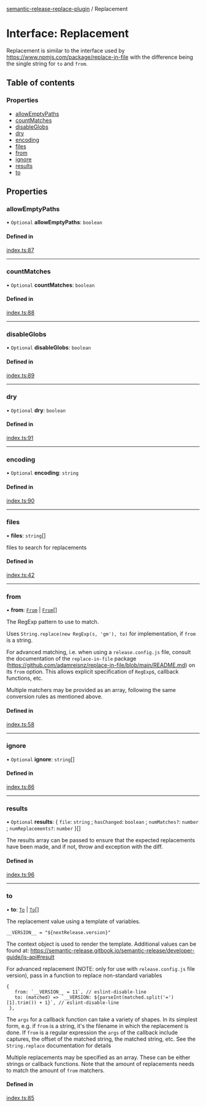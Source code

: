 [semantic-release-replace-plugin](../README.md) / Replacement

# Interface: Replacement

Replacement is similar to the interface used by https://www.npmjs.com/package/replace-in-file
with the difference being the single string for `to` and `from`.

## Table of contents

### Properties

- [allowEmptyPaths](Replacement.md#allowemptypaths)
- [countMatches](Replacement.md#countmatches)
- [disableGlobs](Replacement.md#disableglobs)
- [dry](Replacement.md#dry)
- [encoding](Replacement.md#encoding)
- [files](Replacement.md#files)
- [from](Replacement.md#from)
- [ignore](Replacement.md#ignore)
- [results](Replacement.md#results)
- [to](Replacement.md#to)

## Properties

### allowEmptyPaths

• `Optional` **allowEmptyPaths**: `boolean`

#### Defined in

[index.ts:87](https://github.com/centralnicgroup-opensource/rtldev-middleware-semantic-release-replace-plugin/blob/a97b3c9/src/index.ts#L87)

___

### countMatches

• `Optional` **countMatches**: `boolean`

#### Defined in

[index.ts:88](https://github.com/centralnicgroup-opensource/rtldev-middleware-semantic-release-replace-plugin/blob/a97b3c9/src/index.ts#L88)

___

### disableGlobs

• `Optional` **disableGlobs**: `boolean`

#### Defined in

[index.ts:89](https://github.com/centralnicgroup-opensource/rtldev-middleware-semantic-release-replace-plugin/blob/a97b3c9/src/index.ts#L89)

___

### dry

• `Optional` **dry**: `boolean`

#### Defined in

[index.ts:91](https://github.com/centralnicgroup-opensource/rtldev-middleware-semantic-release-replace-plugin/blob/a97b3c9/src/index.ts#L91)

___

### encoding

• `Optional` **encoding**: `string`

#### Defined in

[index.ts:90](https://github.com/centralnicgroup-opensource/rtldev-middleware-semantic-release-replace-plugin/blob/a97b3c9/src/index.ts#L90)

___

### files

• **files**: `string`[]

files to search for replacements

#### Defined in

[index.ts:42](https://github.com/centralnicgroup-opensource/rtldev-middleware-semantic-release-replace-plugin/blob/a97b3c9/src/index.ts#L42)

___

### from

• **from**: [`From`](../README.md#from) \| [`From`](../README.md#from)[]

The RegExp pattern to use to match.

Uses `String.replace(new RegExp(s, 'gm'), to)` for implementation, if
`from` is a string.

For advanced matching, i.e. when using a `release.config.js` file, consult
the documentation of the `replace-in-file` package
(https://github.com/adamreisnz/replace-in-file/blob/main/README.md) on its
`from` option. This allows explicit specification of `RegExp`s, callback
functions, etc.

Multiple matchers may be provided as an array, following the same
conversion rules as mentioned above.

#### Defined in

[index.ts:58](https://github.com/centralnicgroup-opensource/rtldev-middleware-semantic-release-replace-plugin/blob/a97b3c9/src/index.ts#L58)

___

### ignore

• `Optional` **ignore**: `string`[]

#### Defined in

[index.ts:86](https://github.com/centralnicgroup-opensource/rtldev-middleware-semantic-release-replace-plugin/blob/a97b3c9/src/index.ts#L86)

___

### results

• `Optional` **results**: \{ `file`: `string` ; `hasChanged`: `boolean` ; `numMatches?`: `number` ; `numReplacements?`: `number`  }[]

The results array can be passed to ensure that the expected replacements
have been made, and if not, throw and exception with the diff.

#### Defined in

[index.ts:96](https://github.com/centralnicgroup-opensource/rtldev-middleware-semantic-release-replace-plugin/blob/a97b3c9/src/index.ts#L96)

___

### to

• **to**: [`To`](../README.md#to) \| [`To`](../README.md#to)[]

The replacement value using a template of variables.

`__VERSION__ = "${nextRelease.version}"`

The context object is used to render the template. Additional values
can be found at: https://semantic-release.gitbook.io/semantic-release/developer-guide/js-api#result

For advanced replacement (NOTE: only for use with `release.config.js` file version), pass in a function to replace non-standard variables
```
{
   from: `__VERSION__ = 11`, // eslint-disable-line
   to: (matched) => `__VERSION: ${parseInt(matched.split('=')[1].trim()) + 1}`, // eslint-disable-line
 },
```

The `args` for a callback function can take a variety of shapes. In its
simplest form, e.g. if `from` is a string, it's the filename in which the
replacement is done. If `from` is a regular expression the `args` of the
callback include captures, the offset of the matched string, the matched
string, etc. See the `String.replace` documentation for details

Multiple replacements may be specified as an array. These can be either
strings or callback functions. Note that the amount of replacements needs
to match the amount of `from` matchers.

#### Defined in

[index.ts:85](https://github.com/centralnicgroup-opensource/rtldev-middleware-semantic-release-replace-plugin/blob/a97b3c9/src/index.ts#L85)
